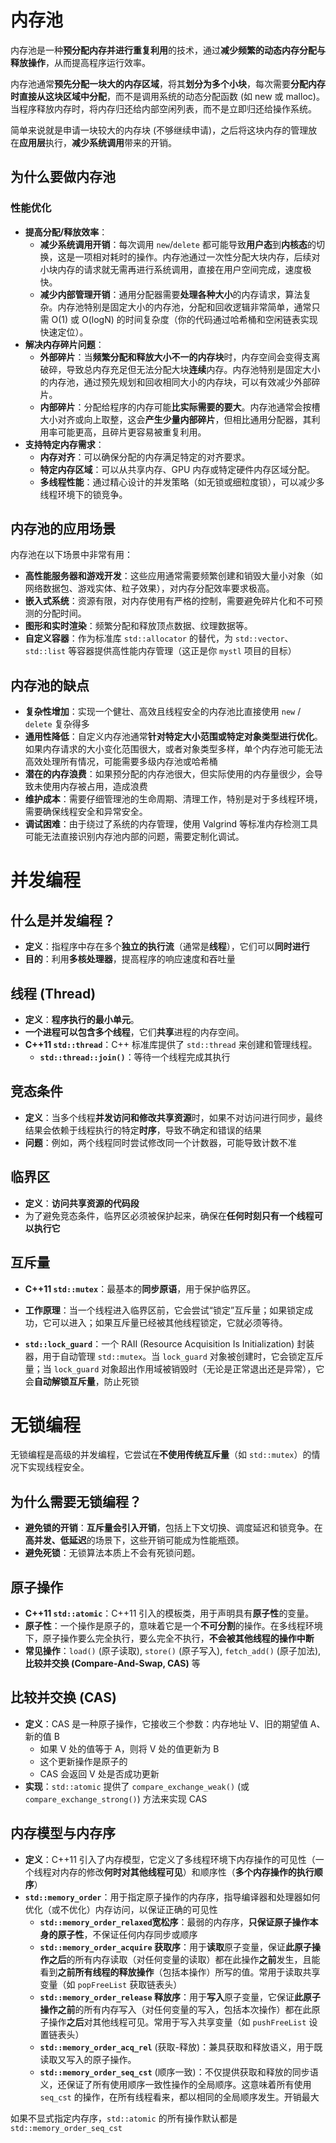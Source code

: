 # 内存池
内存池是一种**预分配内存并进行重复利用**的技术，通过**减少频繁的动态内存分配与释放操作**，从而提高程序运行效率。

内存池通常**预先分配一块大的内存区域**，将其**划分为多个小块**，每次需要**分配内存时直接从这块区域中分配**，而不是调用系统的动态分配函数 (如 new 或 malloc)。当程序释放内存时，将内存归还给内部空闲列表，而不是立即归还给操作系统。

简单来说就是申请一块较大的内存块 (不够继续申请)，之后将这块内存的管理放在**应用层**执行，**减少系统调用**带来的开销。

## 为什么要做内存池
### 性能优化
- **提高分配/释放效率**：
    - **减少系统调用开销**：每次调用 `new`/`delete` 都可能导致**用户态**到**内核态**的切换，这是一项相对耗时的操作。内存池通过一次性分配大块内存，后续对小块内存的请求就无需再进行系统调用，直接在用户空间完成，速度极快。
    - **减少内部管理开销**：通用分配器需要**处理各种大小**的内存请求，算法复杂。内存池特别是固定大小的内存池，分配和回收逻辑非常简单，通常只需 O(1) 或 O(logN) 的时间复杂度（你的代码通过哈希桶和空闲链表实现快速定位）。
- **解决内存碎片问题**：
    - **外部碎片**：当**频繁分配和释放大小不一的内存块**时，内存空间会变得支离破碎，导致总内存充足但无法分配大块**连续**内存。内存池特别是固定大小的内存池，通过预先规划和回收相同大小的内存块，可以有效减少外部碎片。
    - **内部碎片**：分配给程序的内存可能**比实际需要的要大**。内存池通常会按槽大小对齐或向上取整，这会**产生少量内部碎片**，但相比通用分配器，其利用率可能更高，且碎片更容易被重复利用。
- **支持特定内存需求**：
    - **内存对齐**：可以确保分配的内存满足特定的对齐要求。
    - **特定内存区域**：可以从共享内存、GPU 内存或特定硬件内存区域分配。
    - **多线程性能**：通过精心设计的并发策略（如无锁或细粒度锁），可以减少多线程环境下的锁竞争。

## 内存池的应用场景
内存池在以下场景中非常有用：
- **高性能服务器和游戏开发**：这些应用通常需要频繁创建和销毁大量小对象（如网络数据包、游戏实体、粒子效果），对内存分配效率要求极高。
- **嵌入式系统**：资源有限，对内存使用有严格的控制，需要避免碎片化和不可预测的分配时间。
- **图形和实时渲染**：频繁分配和释放顶点数据、纹理数据等。
- **自定义容器**：作为标准库 `std::allocator` 的替代，为 `std::vector`、`std::list` 等容器提供高性能内存管理（这正是你 `mystl` 项目的目标）
## 内存池的缺点
- **复杂性增加**：实现一个健壮、高效且线程安全的内存池比直接使用 `new` / `delete` 复杂得多
- **通用性降低**：自定义内存池通常**针对特定大小范围或特定对象类型进行优化**。如果内存请求的大小变化范围很大，或者对象类型多样，单个内存池可能无法高效处理所有情况，可能需要多级内存池或哈希桶
- **潜在的内存浪费**：如果预分配的内存池很大，但实际使用的内存量很少，会导致未使用内存被占用，造成浪费
- **维护成本**：需要仔细管理池的生命周期、清理工作，特别是对于多线程环境，需要确保线程安全和异常安全。
- **调试困难**：由于绕过了系统的内存管理，使用 Valgrind 等标准内存检测工具可能无法直接识别内存池内部的问题，需要定制化调试。


# 并发编程
## 什么是并发编程？
- **定义**：指程序中存在多个**独立的执行流**（通常是**线程**），它们可以**同时进行**
- **目的**：利用**多核处理器**，提高程序的响应速度和吞吐量
## 线程 (Thread)
- **定义**：**程序执行的最小单元**。
- **一个进程可以包含多个线程**，它们**共享**进程的内存空间。
- **C++11 `std::thread`**：C++ 标准库提供了 `std::thread` 来创建和管理线程。
    - **`std::thread::join()`**：等待一个线程完成其执行

## 竞态条件
- **定义**：当多个线程**并发访问和修改共享资源**时，如果不对访问进行同步，最终结果会依赖于线程执行的特定**时序**，导致不确定和错误的结果
- **问题**：例如，两个线程同时尝试修改同一个计数器，可能导致计数不准

## 临界区
- **定义**：**访问共享资源的代码段**
- 为了避免竞态条件，临界区必须被保护起来，确保在**任何时刻只有一个线程可以执行它**
    
## 互斥量
- **C++11 `std::mutex`**：最基本的**同步原语**，用于保护临界区。
- **工作原理**：当一个线程进入临界区前，它会尝试“锁定”互斥量；如果锁定成功，它可以进入；如果互斥量已经被其他线程锁定，它就必须等待。
    
- **`std::lock_guard`**：一个 RAII (Resource Acquisition Is Initialization) 封装器，用于自动管理 `std::mutex`。当 `lock_guard` 对象被创建时，它会锁定互斥量；当 `lock_guard` 对象超出作用域被销毁时（无论是正常退出还是异常），它会**自动解锁互斥量**，防止死锁

# 无锁编程
无锁编程是高级的并发编程，它尝试在**不使用传统互斥量**（如 `std::mutex`）的情况下实现线程安全。
## 为什么需要无锁编程？
- **避免锁的开销**：**互斥量会引入开销**，包括上下文切换、调度延迟和锁竞争。在**高并发、低延迟**的场景下，这些开销可能成为性能瓶颈。
- **避免死锁**：无锁算法本质上不会有死锁问题。

## 原子操作
- **C++11 `std::atomic`**：C++11 引入的模板类，用于声明具有**原子性**的变量。
- **原子性**：一个操作是原子的，意味着它是一个**不可分割**的操作。在多线程环境下，原子操作要么完全执行，要么完全不执行，**不会被其他线程的操作中断**
- **常见操作**：`load()` (原子读取), `store()` (原子写入), `fetch_add()` (原子加法), **比较并交换 (Compare-And-Swap, CAS)** 等

## 比较并交换 (CAS)
- **定义**：CAS 是一种原子操作，它接收三个参数：内存地址 V、旧的期望值 A、新的值 B
    - 如果 V 处的值等于 A，则将 V 处的值更新为 B
    - 这个更新操作是原子的
    - CAS 会返回 V 处是否成功更新
- **实现**：`std::atomic` 提供了 `compare_exchange_weak()` (或 `compare_exchange_strong()`) 方法来实现 CAS

## 内存模型与内存序
- **定义**：C++11 引入了内存模型，它定义了多线程环境下内存操作的可见性（一个线程对内存的修改**何时对其他线程可见**）和顺序性（**多个内存操作的执行顺序**）
- **`std::memory_order`**：用于指定原子操作的内存序，指导编译器和处理器如何优化（或不优化）内存访问，以保证正确的可见性
    - **`std::memory_order_relaxed`宽松序**：最弱的内存序，**只保证原子操作本身的原子性**，不保证任何内存同步或顺序
    - **`std::memory_order_acquire` 获取序**：用于**读取**原子变量，保证**此原子操作之后**的所有内存读取（对任何变量的读取）都在此操作**之前**发生，且能看到**之前所有线程的释放操作**（包括本操作）所写的值。常用于读取共享变量（如 `popFreeList` 获取链表头）
    - **`std::memory_order_release` 释放序**：用于**写入**原子变量，它保证**此原子操作之前**的所有内存写入（对任何变量的写入，包括本次操作）都在此原子操作**之后**对其他线程可见。常用于写入共享变量（如 `pushFreeList` 设置链表头）
    - **`std::memory_order_acq_rel`** (获取-释放)：兼具获取和释放语义，用于既读取又写入的原子操作。
    - **`std::memory_order_seq_cst`** (顺序一致)：不仅提供获取和释放的同步语义，还保证了所有使用顺序一致性操作的全局顺序。这意味着所有使用 `seq_cst` 的操作，在所有线程看来，都以相同的全局顺序发生。开销最大

如果不显式指定内存序，`std::atomic` 的所有操作默认都是 `std::memory_order_seq_cst`
